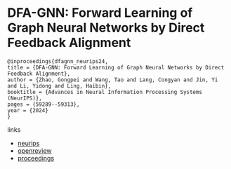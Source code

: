 # DFA-GNN: Forward Learning of Graph Neural Networks by Direct Feedback Alignment

```
@inproceedings{dfagnn_neurips24,
title = {DFA-GNN: Forward Learning of Graph Neural Networks by Direct Feedback Alignment},
author = {Zhao, Gongpei and Wang, Tao and Lang, Congyan and Jin, Yi and Li, Yidong and Ling, Haibin},
booktitle = {Advances in Neural Information Processing Systems (NeurIPS)},
pages = {59289--59313},
year = {2024}
}
```

links
- [neurips](https://nips.cc/Conferences/2024/Schedule?showEvent=94078)
- [openreview](https://openreview.net/forum?id=hKVTwQQu76)
- [proceedings](https://papers.nips.cc//paper_files/paper/2024/hash/6d0942e288ce41db8d4ebd041e7d1100-Abstract-Conference.html)
